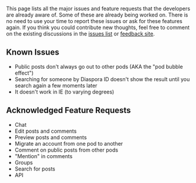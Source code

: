 This page lists all the major issues and feature requests that the developers are already aware of.  Some of these are already being worked on.  There is no need to use your time to report these issues or ask for these features again.  If you think you could contribute new thoughts, feel free to comment on the existing discussions in the [issues list](https://github.com/diaspora/diaspora/issues) or [feedback site](http://getsatisfaction.com/diaspora/).

## Known Issues

* Public posts don't always go out to other pods (AKA the "pod bubble effect")
* Searching for someone by Diaspora ID doesn't show the result until you search again a few moments later
* It doesn't work in IE (to varying degrees)

## Acknowledged Feature Requests

* Chat
* Edit posts and comments
* Preview posts and comments
* Migrate an account from one pod to another
* Comment on public posts from other pods
* "Mention" in comments
* Groups
* Search for posts
* API